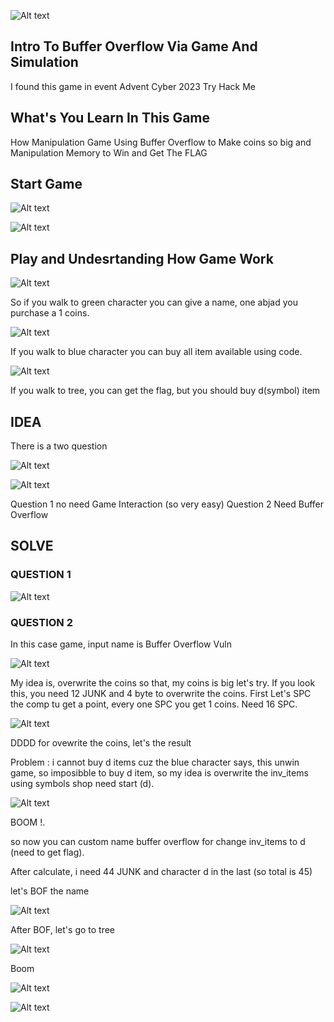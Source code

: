 ![Alt text](image.png)

## Intro To Buffer Overflow Via Game And Simulation

I found this game in event Advent Cyber 2023 Try Hack Me

## What's You Learn In This Game
How Manipulation Game Using Buffer Overflow to Make coins so big and Manipulation Memory to Win and Get The FLAG

## Start Game
![Alt text](image-1.png)

![Alt text](image-2.png)

## Play and Undesrtanding How Game Work
![Alt text](image-3.png)

So if you walk to green character you can give a name, one abjad you purchase a 1 coins. 

![Alt text](image-4.png)

If you walk to blue character you can buy all item available using code.

![Alt text](image-5.png)

If you walk to tree, you can get the flag, but you should buy d(symbol) item

## IDEA
There is a two question

![Alt text](image-6.png)

![Alt text](image-7.png)

Question 1 no need Game Interaction (so very easy)
Question 2 Need Buffer Overflow

## SOLVE

### QUESTION 1
![Alt text](image-15.png)

### QUESTION 2
In this case game, input name is Buffer Overflow Vuln

![Alt text](image-8.png)

My idea is, overwrite the coins so that, my coins is big let's try. If you look this, you need 12 JUNK and 4 byte to overwrite the coins. First Let's SPC the comp tu get a point, every one SPC you get 1 coins. Need 16 SPC.

![Alt text](image-9.png)

DDDD for ovewrite the coins, let's the result

Problem : i cannot buy d items cuz the blue character says, this unwin game, so imposibble to buy d item, so my idea is overwrite the inv_items using symbols shop need start (d).

![Alt text](image-10.png)

BOOM !.

so now you can custom name buffer overflow for change inv_items to d (need to get flag).

After calculate, i need 44 JUNK and character d in the last (so total is 45)

let's BOF the name

![Alt text](image-11.png)

After BOF, let's go to tree

![Alt text](image-12.png)

Boom

![Alt text](image-13.png)

![Alt text](image-14.png)